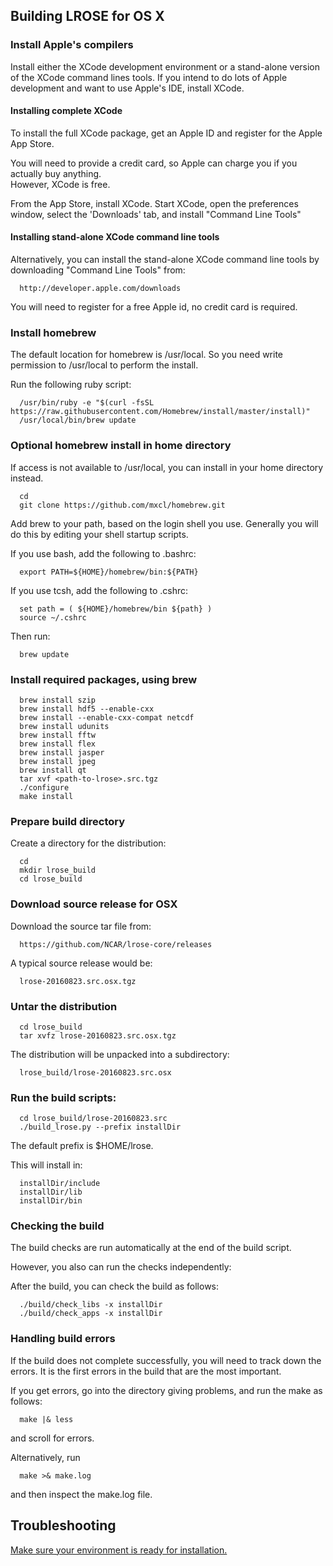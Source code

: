 ## Building LROSE for OS X

### Install Apple's compilers

Install either the XCode development environment or a stand-alone version of the
XCode command lines tools.  If you intend to do lots of Apple development and
want to use Apple's IDE, install XCode.

#### Installing complete XCode

To install the full XCode package, get an Apple ID and register for the Apple App Store.

You will need to provide a credit card, so Apple can charge you if you actually buy anything.  
However, XCode is free.

From the App Store, install XCode.
Start XCode, open the preferences window, select the 'Downloads' tab, and 
install "Command Line Tools"

#### Installing stand-alone XCode command line tools

Alternatively, you can install the stand-alone XCode command line tools by downloading
"Command Line Tools" from:

```
  http://developer.apple.com/downloads
```

You will need to register for a free Apple id, no credit card is required.

### Install homebrew

The default location for homebrew is /usr/local. So you need write permission
to /usr/local to perform the install.

Run the following ruby script:

```
  /usr/bin/ruby -e "$(curl -fsSL https://raw.githubusercontent.com/Homebrew/install/master/install)"
  /usr/local/bin/brew update
```

### Optional homebrew install in home directory

If access is not available to /usr/local, you can install in your home directory instead.

```
  cd
  git clone https://github.com/mxcl/homebrew.git
```

Add brew to your path, based on the login shell you use.
Generally you will do this by editing your shell startup scripts.

If you use bash, add the following to .bashrc:
```
  export PATH=${HOME}/homebrew/bin:${PATH}
```

If you use tcsh, add the following to .cshrc:
```
  set path = ( ${HOME}/homebrew/bin ${path} )
  source ~/.cshrc
```

Then run:

```
  brew update
```

### Install required packages, using brew

```
  brew install szip
  brew install hdf5 --enable-cxx
  brew install --enable-cxx-compat netcdf
  brew install udunits
  brew install fftw
  brew install flex
  brew install jasper
  brew install jpeg
  brew install qt
  tar xvf <path-to-lrose>.src.tgz
  ./configure
  make install
```

### Prepare build directory

Create a directory for the distribution:

```
  cd
  mkdir lrose_build
  cd lrose_build
```

### Download source release for OSX

Download the source tar file from:

```
  https://github.com/NCAR/lrose-core/releases
```

A typical source release would be:

```
  lrose-20160823.src.osx.tgz
```

### Untar the distribution

```
  cd lrose_build
  tar xvfz lrose-20160823.src.osx.tgz
```

The distribution will be unpacked into a subdirectory:

```
  lrose_build/lrose-20160823.src.osx
```

### Run the build scripts:

```
  cd lrose_build/lrose-20160823.src
  ./build_lrose.py --prefix installDir
```

The default prefix is $HOME/lrose.

This will install in:

```
  installDir/include
  installDir/lib
  installDir/bin
```

### Checking the build

The build checks are run automatically at the end of the build script.

However, you also can run the checks independently:

After the build, you can check the build as follows:

```
  ./build/check_libs -x installDir
  ./build/check_apps -x installDir
```

### Handling build errors

If the build does not complete successfully, you will need to
track down the errors. It is the first errors in the build that
are the most important.

If you get errors, go into the directory giving problems, and
run the make as follows:

```
  make |& less
```

and scroll for errors.

Alternatively, run

```
  make >& make.log
```

and then inspect the make.log file.

## Troubleshooting

[Make sure your environment is ready for installation.](./README_OSX_PREPARE_ENVIRONMENT.md)

